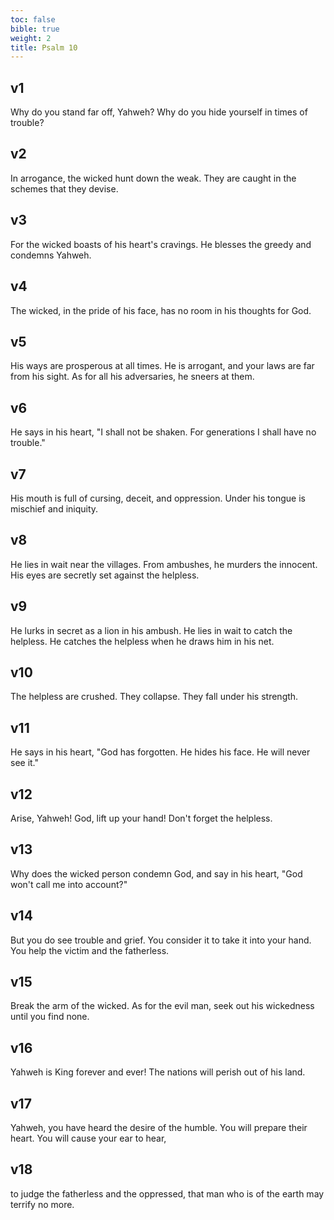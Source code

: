 ```yaml
---
toc: false
bible: true
weight: 2
title: Psalm 10
---
```




## v1 
Why do you stand far off, Yahweh? Why do you hide yourself in times of trouble? 

## v2 
In arrogance, the wicked hunt down the weak. They are caught in the schemes that they devise. 

## v3 
For the wicked boasts of his heart's cravings. He blesses the greedy and condemns Yahweh. 

## v4 
The wicked, in the pride of his face, has no room in his thoughts for God. 

## v5 
His ways are prosperous at all times. He is arrogant, and your laws are far from his sight. As for all his adversaries, he sneers at them. 

## v6 
He says in his heart, "I shall not be shaken. For generations I shall have no trouble." 

## v7 
His mouth is full of cursing, deceit, and oppression. Under his tongue is mischief and iniquity. 

## v8 
He lies in wait near the villages. From ambushes, he murders the innocent. His eyes are secretly set against the helpless. 

## v9 
He lurks in secret as a lion in his ambush. He lies in wait to catch the helpless. He catches the helpless when he draws him in his net. 

## v10 
The helpless are crushed. They collapse. They fall under his strength. 

## v11 
He says in his heart, "God has forgotten. He hides his face. He will never see it." 

## v12 
Arise, Yahweh! God, lift up your hand! Don't forget the helpless. 

## v13 
Why does the wicked person condemn God, and say in his heart, "God won't call me into account?" 

## v14 
But you do see trouble and grief. You consider it to take it into your hand. You help the victim and the fatherless. 

## v15 
Break the arm of the wicked. As for the evil man, seek out his wickedness until you find none. 

## v16 
Yahweh is King forever and ever! The nations will perish out of his land. 

## v17 
Yahweh, you have heard the desire of the humble. You will prepare their heart. You will cause your ear to hear, 

## v18 
to judge the fatherless and the oppressed, that man who is of the earth may terrify no more.
